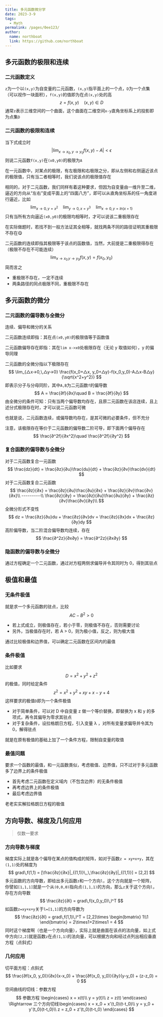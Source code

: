 ```yaml
---
title: 多元函数微分学
date: 2023-3-9
tags: 
  - Math
permalink: /pages/0ee123/
author: 
  name: northboat
  link: https://github.com/northboat
---
```


## 多元函数的极限和连续

### 二元函数定义

`z`为一个以`(x,y)`为自变量的二元函数，`(x,y)`指平面上的一个点，`D`为一个点集（可以视作一块面积），`f(x,y)`的值即为在点`(x,y)`处的高
$$
z = f(x,y)\quad(x, y)\in D
$$
通常`z`表示三维空间的一个曲面，这个曲面在二维空间`x-y`直角坐标系上的投影即为点集`D`

### 二元函数的极限和连续

当下式成立时
$$
|\lim_{x\rightarrow x_0,\,y\rightarrow y_0}f(x,y) - A| < \epsilon
$$
则说二元函数`f(x,y)`在`(x0,y0)`的极限为`A`

在一元函数中，对某点的极限，有左极限和右极限之分，即从左侧和右侧逼近该点的极限值，只有当二者相等时，我们说该点的极限值存在

相同的，对于二元函数，我们同样有着这种要求，但因为自变量由一维升至二维，逼近的方向从“左右”变成平面上的“四面八方”，即可以从直角坐标系的任一角度进行逼近，比如
$$
\lim_{x\rightarrow 0,\,y=x^2}\quad
\lim_{y\rightarrow 0,\,x=y^3}\quad
\lim_{x\rightarrow 0,\,y=ln(x+1)}
$$
只有当所有方向逼近`(x0,y0)`的极限均相等时，才可以说该二重极限存在

在实际做题时，若找不到一般方法证其全相等，就找两条不同的路径证明其重极限不存在😋

二元函数的连续即指其极限等于该点的函数值，当然，大前提是二重极限得存在（极限不存在不可能连续）
$$
\lim_{x\rightarrow x_0\,y\rightarrow y_0}f(x,y) = f(x_0, y_0)
$$
简而言之

- 重极限不存在，一定不连续
- 两条路径的同点极限不同，重极限不存在

## 多元函数的微分

### 二元函数的偏导数与全微分

连续、偏导和微分的关系

二元函数连续即指：其在点`(x0,y0)`的极限值等于函数值

二元函数偏导存在即指：其在`lim x->x0`处极限存在（无论 y 取值如何），y 的偏导同理

二元函数的全微分指以下极限存在
$$
\lim_{△x->0,\,△y->0} \frac{f(x_0+△x, y_0+△y)-f(x_0,y_0)-A△x-B△y}{\sqrt{x^2+y^2}}
$$
即表示分子与分母同阶，其中`A,B`为二元函数`f`的偏导数
$$
A = \frac{∂f}{∂x}\quad B = \frac{∂f}{∂y}
$$
由全微分的条件可知：只有当两个偏导数均存在，且原二元函数在该店连续，且上述分式极限存在时，才可以说二元函数可微

也就是说，二元函数连续，或偏导数均存在，是其可微的必要条件，但不充分

注意，该极限存在等价于二元函数的偏导数二阶可导，即下面两个偏导存在
$$
\frac{∂^2f}{∂x^2}\quad \frac{∂^2f}{∂y^2}
$$


### 复合函数的偏导数与全微分

对于二元函数复合一元函数
$$
\frac{dz}{dt} = \frac{∂z}{∂u}\frac{du}{dt} + \frac{∂z}{∂v}\frac{dv}{dt}
$$
对于二元函数复合二元函数
$$
\frac{∂z}{∂x} = \frac{∂z}{∂u}\frac{∂u}{∂x} + \frac{∂z}{∂v}\frac{∂v}{∂x}\\
----------\\
\frac{∂z}{∂y} = \frac{∂z}{∂u}\frac{∂u}{∂y} + \frac{∂z}{∂v}\frac{∂v}{∂y}\\
$$
全微分形式不变性
$$
dz = \frac{∂z}{∂u}du + \frac{∂z}{∂v}dv = \frac{∂z}{∂x}dx + \frac{∂z}{∂y}dy
$$
高阶偏导数，当二阶混合偏导数均连续，存在
$$
\frac{∂^2z}{∂x∂y} = \frac{∂^2z}{∂x∂y}
$$

### 隐函数的偏导数与全微分

通过方程确定一个二元函数，通过对方程两侧求偏导并令其同时为 0，得到其驻点

## 极值和最值

### 无条件极值

就是求一个多元函数的驻点，比较
$$
AC-B^2 > 0
$$

- 若上式成立，则极值存在，若小于零，则极值不存在，否则需要讨论
- 另外，当极值存在时，若 A > 0，则为极小值，反之，则为极大值

通过比较极值和边界值，可以确定二元函数在区间内的最值

### 条件极值

比如要求
$$
D = x^2+y^2+z^2
$$
的极值，同时给定条件
$$
z^2 = x^2+y^2+xy+x-y+4
$$
这样要求的极值`D`即为一个条件极值

- 对于简单条件，可以对 D 中自变量 z 做一个等价替换，即替换为 x 和 y 的多项式，再令其偏导为零求其驻点
- 对于复杂条件，设拉格朗日方程，引入变量 λ ，对所有变量求偏导并令其为 0，解得驻点

就是在原有极值的基础上加了一个条件方程，限制自变量的取值

### 最值问题

要求一个函数的最值，和一元函数类似，考虑极值、边界值，只不过对于多元函数多了边界上的条件极值

- 首先考虑二元函数在定义域内（不包含边界）的无条件极值
- 再考虑边界上的条件极值
- 最后考虑边界值

老老实实解拉格朗日方程的极值

## 方向导数、梯度及几何应用

> 仅数一要求

### 方向导数与梯度

梯度实际上就是各个偏导在某点的值构成的矩阵，如对于函数`z = xy+x+y`，其在`(1,1)`处的梯度为
$$
grad\,f(1,1) = [\frac{∂z}{∂x}|_{(1,1)}\,,\,\frac{∂z}{∂y}|_{(1,1)}] = [2,2]
$$
多元函数的方向导数，即给出多元函数`z`和一个方向`l`，这个方向就是一个矩阵，你譬如`[1,1,1]`就是一个从`(0,0,0)`指向点`(1,1,1)`的方向，那么`z`关于这个方向`l`，存在方向导数
$$
\frac{∂z}{∂l} = grad\,f(x_0,y_0)\,l^T
$$
如函数`z=xy+x+y`关于`l=[1,1]`的方向导数为
$$
\frac{∂z}{∂l} = grad\,f(1,1)\,l^T = [2,2]\times
\begin{bmatrix}
1\\1
\end{bmatrix}
= 2\times1+2\times1 = 4
$$
同时这个梯度啊（也是一个方向向量），实际上就是曲面在该点的法向量，如上式中方向`[2,2]`就是函数`z`在点`(1,1)`的法向量，可以根据方向和经过点列出相应垂直方程（点斜式）

### 几何应用

切平面方程：点斜式
$$
\frac{∂f(x_0, y_0)}{∂x}(x-x_0) + \frac{∂f(x_0, y_0)}{∂y}(y-y_0) + (z-z_0) = 0
$$
空间曲线的切线：参数方程
$$
参数方程
\begin{cases}
x = x(t)\\
y = y(t)\\
z = z(t)
\end{cases}
\Rightarrow
三个方向切线\begin{cases}
x = x_0 + x'(t_0)(t-t_0)\\
y = y_0 + y'(t_0)(t-t_0)\\
z = z_0 + z'(t_0)(t-t_0)
\end{cases}
$$
